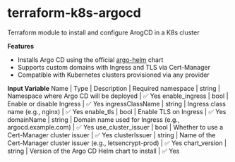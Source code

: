 # terraform-k8s-argocd
Terraform module to install and configure ArogCD in a K8s cluster

**Features**
- Installs Argo CD using the official [argo-helm](https://github.com/argoproj/argo-helm) chart
- Supports custom domains with Ingress and TLS via Cert-Manager
- Compatible with Kubernetes clusters provisioned via any provider

**Input Variable**
Name | Type | Description | Required
namespace | string | Namespace where Argo CD will be deployed | ✅ Yes
enable_ingress | bool | Enable or disable Ingress | ✅ Yes
ingressClassName | string | Ingress class name (e.g., nginx) | ✅ Yes
enable_tls | bool | Enable TLS on Ingress | ✅ Yes
domainName | string | Domain name used for Ingress (e.g., argocd.example.com) | ✅ Yes
use_cluster_issuer | bool | Whether to use a Cert-Manager cluster issuer | ✅ Yes
clusterIssuer | string | Name of the Cert-Manager cluster issuer (e.g., letsencrypt-prod) | ✅ Yes
chart_version | string | Version of the Argo CD Helm chart to install | ✅ Yes
